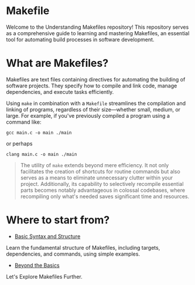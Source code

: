 # Makefile

Welcome to the Understanding Makefiles repository! This repository serves as a comprehensive guide to learning and mastering Makefiles, an essential tool for automating build processes in software development.

# What are Makefiles?
Makefiles are text files containing directives for automating the building of software projects. They specify how to compile and link code, manage dependencies, and execute tasks efficiently.

Using `make` in combination with a `Makefile` streamlines the compilation and linking of programs, regardless of their size—whether small, medium, or large. For example, if you've previously compiled a program using a command like:


`gcc main.c -o main ./main`


or perhaps


`clang main.c -o main ./main`


> The utility of `make` extends beyond mere efficiency. It not only facilitates the creation of shortcuts for routine commands but also serves as a means to eliminate unnecessary clutter within your project. Additionally, its capability to selectively recompile essential parts becomes notably advantageous in colossal codebases, where recompiling only what's needed saves significant time and resources.

# Where to start from?
* [Basic Syntax and Structure](basic_syntax.md#basic-syntax-and-structure)

Learn the fundamental structure of Makefiles, including targets, dependencies, and commands, using simple examples.

* [Beyond the Basics](beyond_basics.md#beyond-basics)

Let's Explore Makefiles Further.